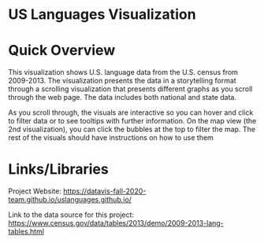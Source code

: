 # US Languages Visualization

# Quick Overview
This visualization shows U.S. language data from the U.S. census from 2009-2013. The visualization presents the data in a storytelling format through a scrolling visualization that presents different graphs as you scroll through the web page. The data includes both national and state data.

As you scroll through, the visuals are interactive so you can hover and click to filter data or to see tooltips with further information. On the map view (the 2nd visualization), you can click the bubbles at the top to filter the map. The rest of the visuals should have instructions on how to use them

# Links/Libraries

Project Website: https://datavis-fall-2020-team.github.io/uslanguages.github.io/

Link to the data source for this project: https://www.census.gov/data/tables/2013/demo/2009-2013-lang-tables.html
